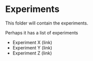# Experiments

This folder will contain the experiments.

Perhaps it has a list of experiments
- Experiment X (link)
- Experiment Y (link)
- Experiment Z (link)
